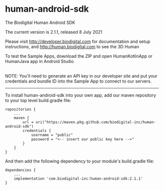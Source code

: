 # human-android-sdk
The Biodigital Human Android SDK

The current version is 2.1.1, released 8 July 2021

Please visit http://developer.biodigital.com for documentation and setup instructions, and http://human.biodigital.com to see the 3D Human

To test the Sample Apps, download the ZIP and open HumanKotlinApp or HumanJava app in Android Studio<br><br>

NOTE: You'll need to generate an API key in our developer site and put your credentials and bundle ID into the Sample App to connect to our servers.

<hr>

To install human-android-sdk into your own app, add our maven repository to your top level build.gradle file:

    repositories {
    	...
        maven {
            url = uri("https://maven.pkg.github.com/biodigital-inc/human-android-sdk")
            credentials {
                username = "public"
                password = "<-- insert our public key here -->"
            }
        }
    }

And then add the following dependency to your module's build.gradle file:

    dependencies {
		...
		implementation 'com.biodigital-inc:human-android-sdk:2.1.1'
    }

